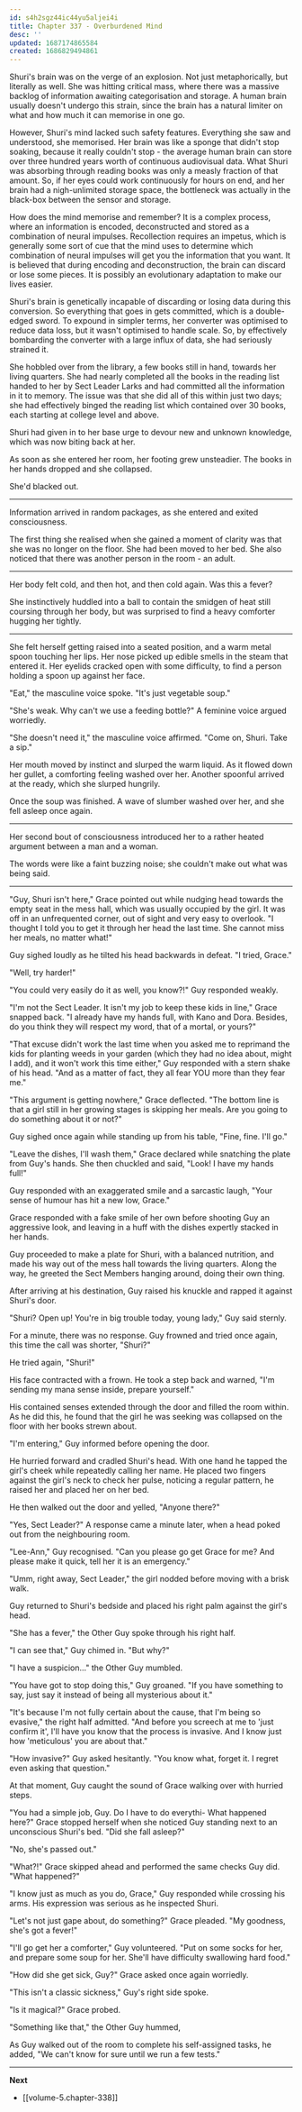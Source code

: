 ```yaml
---
id: s4h2sgz44ic44yu5aljei4i
title: Chapter 337 - Overburdened Mind
desc: ''
updated: 1687174865584
created: 1686829494861
---
```


Shuri's brain was on the verge of an explosion. Not just metaphorically, but literally as well. She was hitting critical mass, where there was a massive backlog of information awaiting categorisation and storage. A human brain usually doesn't undergo this strain, since the brain has a natural limiter on what and how much it can memorise in one go.

However, Shuri's mind lacked such safety features. Everything she saw and understood, she memorised. Her brain was like a sponge that didn't stop soaking, because it really couldn't stop - the average human brain can store over three hundred years worth of continuous audiovisual data. What Shuri was absorbing through reading books was only a measly fraction of that amount. So, if her eyes could work continuously for hours on end, and her brain had a nigh-unlimited storage space, the bottleneck was actually in the black-box between the sensor and storage.

How does the mind memorise and remember? It is a complex process, where an information is encoded, deconstructed and stored as a combination of neural impulses. Recollection requires an impetus, which is generally some sort of cue that the mind uses to determine which combination of neural impulses will get you the information that you want. It is believed that during encoding and deconstruction, the brain can discard or lose some pieces. It is possibly an evolutionary adaptation to make our lives easier.

Shuri's brain is genetically incapable of discarding or losing data during this conversion. So everything that goes in gets committed, which is a double-edged sword. To expound in simpler terms, her converter was optimised to reduce data loss, but it wasn't optimised to handle scale. So, by effectively bombarding the converter with a large influx of data, she had seriously strained it.

She hobbled over from the library, a few books still in hand, towards her living quarters. She had nearly completed all the books in the reading list handed to her by Sect Leader Larks and had committed all the information in it to memory. The issue was that she did all of this within just two days; she had effectively binged the reading list which contained over 30 books, each starting at college level and above.

Shuri had given in to her base urge to devour new and unknown knowledge, which was now biting back at her.

As soon as she entered her room, her footing grew unsteadier. The books in her hands dropped and she collapsed.

She'd blacked out.

____

Information arrived in random packages, as she entered and exited consciousness.

The first thing she realised when she gained a moment of clarity was that she was no longer on the floor. She had been moved to her bed. She also noticed that there was another person in the room - an adult.

____

Her body felt cold, and then hot, and then cold again. Was this a fever?

She instinctively huddled into a ball to contain the smidgen of heat still coursing through her body, but was surprised to find a heavy comforter hugging her tightly.

____

She felt herself getting raised into a seated position, and a warm metal spoon touching her lips. Her nose picked up edible smells in the steam that entered it. Her eyelids cracked open with some difficulty, to find a person holding a spoon up against her face.

"Eat," the masculine voice spoke. "It's just vegetable soup."

"She's weak. Why can't we use a feeding bottle?" A feminine voice argued worriedly.

"She doesn't need it," the masculine voice affirmed. "Come on, Shuri. Take a sip."

Her mouth moved by instinct and slurped the warm liquid. As it flowed down her gullet, a comforting feeling washed over her. Another spoonful arrived at the ready, which she slurped hungrily.

Once the soup was finished. A wave of slumber washed over her, and she fell asleep once again.

____

Her second bout of consciousness introduced her to a rather heated argument between a man and a woman.

The words were like a faint buzzing noise; she couldn't make out what was being said.

____

"Guy, Shuri isn't here," Grace pointed out while nudging head towards the empty seat in the mess hall, which was usually occupied by the girl. It was off in an unfrequented corner, out of sight and very easy to overlook. "I thought I told you to get it through her head the last time. She cannot miss her meals, no matter what!"

Guy sighed loudly as he tilted his head backwards in defeat. "I tried, Grace."

"Well, try harder!"

"You could very easily do it as well, you know?!" Guy responded weakly.

"I'm not the Sect Leader. It isn't my job to keep these kids in line," Grace snapped back. "I already have my hands full, with Kano and Dora. Besides, do you think they will respect my word, that of a mortal, or yours?"

"That excuse didn't work the last time when you asked me to reprimand the kids for planting weeds in your garden (which they had no idea about, might I add), and it won't work this time either," Guy responded with a stern shake of his head. "And as a matter of fact, they all fear YOU more than they fear me."

"This argument is getting nowhere," Grace deflected. "The bottom line is that a girl still in her growing stages is skipping her meals. Are you going to do something about it or not?"

Guy sighed once again while standing up from his table, "Fine, fine. I'll go."

"Leave the dishes, I'll wash them," Grace declared while snatching the plate from Guy's hands. She then chuckled and said, "Look! I have my hands full!"

Guy responded with an exaggerated smile and a sarcastic laugh, "Your sense of humour has hit a new low, Grace."

Grace responded with a fake smile of her own before shooting Guy an aggressive look, and leaving in a huff with the dishes expertly stacked in her hands.

Guy proceeded to make a plate for Shuri, with a balanced nutrition, and made his way out of the mess hall towards the living quarters. Along the way, he greeted the Sect Members hanging around, doing their own thing.

After arriving at his destination, Guy raised his knuckle and rapped it against Shuri's door.

"Shuri? Open up! You're in big trouble today, young lady," Guy said sternly.

For a minute, there was no response. Guy frowned and tried once again, this time the call was shorter, "Shuri?"

He tried again, "Shuri!"

His face contracted with a frown. He took a step back and warned, "I'm sending my mana sense inside, prepare yourself."

His contained senses extended through the door and filled the room within. As he did this, he found that the girl he was seeking was collapsed on the floor with her books strewn about.

"I'm entering," Guy informed before opening the door.

He hurried forward and cradled Shuri's head. With one hand he tapped the girl's cheek while repeatedly calling her name. He placed two fingers against the girl's neck to check her pulse, noticing a regular pattern, he raised her and placed her on her bed.

He then walked out the door and yelled, "Anyone there?"

"Yes, Sect Leader?" A response came a minute later, when a head poked out from the neighbouring room.

"Lee-Ann," Guy recognised. "Can you please go get Grace for me? And please make it quick, tell her it is an emergency."

"Umm, right away, Sect Leader," the girl nodded before moving with a brisk walk.

Guy returned to Shuri's bedside and placed his right palm against the girl's head.

"She has a fever," the Other Guy spoke through his right half.

"I can see that," Guy chimed in. "But why?"

"I have a suspicion..." the Other Guy mumbled.

"You have got to stop doing this," Guy groaned. "If you have something to say, just say it instead of being all mysterious about it."

"It's because I'm not fully certain about the cause, that I'm being so evasive," the right half admitted. "And before you screech at me to 'just confirm it', I'll have you know that the process is invasive. And I know just how 'meticulous' you are about that."

"How invasive?" Guy asked hesitantly. "You know what, forget it. I regret even asking that question."

At that moment, Guy caught the sound of Grace walking over with hurried steps.

"You had a simple job, Guy. Do I have to do everythi- What happened here?" Grace stopped herself when she noticed Guy standing next to an unconscious Shuri's bed. "Did she fall asleep?"

"No, she's passed out."

"What?!" Grace skipped ahead and performed the same checks Guy did. "What happened?"

"I know just as much as you do, Grace," Guy responded while crossing his arms. His expression was serious as he inspected Shuri.

"Let's not just gape about, do something?" Grace pleaded. "My goodness, she's got a fever!"

"I'll go get her a comforter," Guy volunteered. "Put on some socks for her, and prepare some soup for her. She'll have difficulty swallowing hard food."

"How did she get sick, Guy?" Grace asked once again worriedly.

"This isn't a classic sickness," Guy's right side spoke.

"Is it magical?" Grace probed.

"Something like that," the Other Guy hummed,

As Guy walked out of the room to complete his self-assigned tasks, he added, "We can't know for sure until we run a few tests."

____

**Next**
* [[volume-5.chapter-338]]